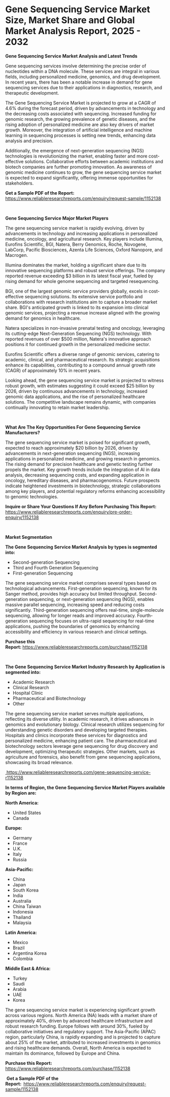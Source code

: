 <p><h1>Gene Sequencing Service Market Size, Market Share and Global Market Analysis Report, 2025 - 2032</h1></p><p><strong>Gene Sequencing Service Market Analysis and Latest Trends</strong></p>
<p><p>Gene sequencing services involve determining the precise order of nucleotides within a DNA molecule. These services are integral in various fields, including personalized medicine, genomics, and drug development. In recent years, there has been a notable increase in demand for gene sequencing services due to their applications in diagnostics, research, and therapeutic development.</p><p>The Gene Sequencing Service Market is projected to grow at a CAGR of 4.6% during the forecast period, driven by advancements in technology and the decreasing costs associated with sequencing. Increased funding for genomic research, the growing prevalence of genetic diseases, and the rising adoption of personalized medicine are also key drivers of market growth. Moreover, the integration of artificial intelligence and machine learning in sequencing processes is setting new trends, enhancing data analysis and precision.</p><p>Additionally, the emergence of next-generation sequencing (NGS) technologies is revolutionizing the market, enabling faster and more cost-effective solutions. Collaborative efforts between academic institutions and biotech companies are further promoting innovation. As awareness of genomic medicine continues to grow, the gene sequencing service market is expected to expand significantly, offering immense opportunities for stakeholders.</p></p>
<p><strong>Get a Sample PDF of the Report:&nbsp;</strong> <a href="https://www.reliableresearchreports.com/enquiry/request-sample/1152138?utm_campaign=2738&utm_medium=2&utm_source=Github&utm_content=ia&utm_term=13042025&utm_id=gene-sequencing-service">https://www.reliableresearchreports.com/enquiry/request-sample/1152138</a></p>
<p>&nbsp;</p>
<p><strong>Gene Sequencing Service Major Market Players</strong></p>
<p><p>The gene sequencing service market is rapidly evolving, driven by advancements in technology and increasing applications in personalized medicine, oncology, and agricultural research. Key players include Illumina, Eurofins Scientific, BGI, Natera, Berry Genomics, Roche, Novogene, LabCorp, Pacific Biosciences, Azenta Life Sciences, Oxford Nanopore, and Macrogen.</p><p>Illumina dominates the market, holding a significant share due to its innovative sequencing platforms and robust service offerings. The company reported revenue exceeding $3 billion in its latest fiscal year, fueled by rising demand for whole genome sequencing and targeted resequencing.</p><p>BGI, one of the largest genomic service providers globally, excels in cost-effective sequencing solutions. Its extensive service portfolio and collaborations with research institutions aim to capture a broader market share. BGI's anticipated growth is linked to its expansion into clinical genomic services, projecting a revenue increase aligned with the growing demand for genomics in healthcare.</p><p>Natera specializes in non-invasive prenatal testing and oncology, leveraging its cutting-edge Next-Generation Sequencing (NGS) technology. With reported revenues of over $500 million, Natera's innovative approach positions it for continued growth in the personalized medicine sector.</p><p>Eurofins Scientific offers a diverse range of genomic services, catering to academic, clinical, and pharmaceutical research. Its strategic acquisitions enhance its capabilities, contributing to a compound annual growth rate (CAGR) of approximately 10% in recent years.</p><p>Looking ahead, the gene sequencing service market is projected to witness robust growth, with estimates suggesting it could exceed $25 billion by 2026, driven by continuous advancements in technology, increased genomic data applications, and the rise of personalized healthcare solutions. The competitive landscape remains dynamic, with companies continually innovating to retain market leadership.</p></p>
<p>&nbsp;</p>
<p><strong>What Are The Key Opportunities For Gene Sequencing Service Manufacturers?</strong></p>
<p><p>The gene sequencing service market is poised for significant growth, expected to reach approximately $20 billion by 2026, driven by advancements in next-generation sequencing (NGS), increasing applications in personalized medicine, and growing research in genomics. The rising demand for precision healthcare and genetic testing further propels the market. Key growth trends include the integration of AI in data analysis, decreasing sequencing costs, and expanding application in oncology, hereditary diseases, and pharmacogenomics. Future prospects indicate heightened investments in biotechnology, strategic collaborations among key players, and potential regulatory reforms enhancing accessibility to genomic technologies.</p></p>
<p><strong>Inquire or Share Your Questions If Any Before Purchasing This Report:</strong> <a href="https://www.reliableresearchreports.com/enquiry/pre-order-enquiry/1152138?utm_campaign=2738&utm_medium=2&utm_source=Github&utm_content=ia&utm_term=13042025&utm_id=gene-sequencing-service">https://www.reliableresearchreports.com/enquiry/pre-order-enquiry/1152138</a></p>
<p>&nbsp;</p>
<p><strong>Market Segmentation</strong></p>
<p><strong>The Gene Sequencing Service Market Analysis by types is segmented into:</strong></p>
<p><ul><li>Second-generation Sequencing</li><li>Third and Fourth Generation Sequencing</li><li>First-generation Sequencing</li></ul></p>
<p><p>The gene sequencing service market comprises several types based on technological advancements. First-generation sequencing, known for its Sanger method, provides high accuracy but limited throughput. Second-generation sequencing, or next-generation sequencing (NGS), enables massive parallel sequencing, increasing speed and reducing costs significantly. Third-generation sequencing offers real-time, single-molecule sequencing, allowing for longer reads and improved accuracy. Fourth-generation sequencing focuses on ultra-rapid sequencing for real-time applications, pushing the boundaries of genomics by enhancing accessibility and efficiency in various research and clinical settings.</p></p>
<p><strong>Purchase this Report:&nbsp;</strong><a href="https://www.reliableresearchreports.com/purchase/1152138?utm_campaign=2738&utm_medium=2&utm_source=Github&utm_content=ia&utm_term=13042025&utm_id=gene-sequencing-service">https://www.reliableresearchreports.com/purchase/1152138</a></p>
<p>&nbsp;</p>
<p><strong>The Gene Sequencing Service Market Industry Research by Application is segmented into:</strong></p>
<p><ul><li>Academic Research</li><li>Clinical Research</li><li>Hospital Clinic</li><li>Pharmaceutical and Biotechnology</li><li>Other</li></ul></p>
<p><p>The gene sequencing service market serves multiple applications, reflecting its diverse utility. In academic research, it drives advances in genomics and evolutionary biology. Clinical research utilizes sequencing for understanding genetic disorders and developing targeted therapies. Hospitals and clinics incorporate these services for diagnostics and personalized medicine, enhancing patient care. The pharmaceutical and biotechnology sectors leverage gene sequencing for drug discovery and development, optimizing therapeutic strategies. Other markets, such as agriculture and forensics, also benefit from gene sequencing applications, showcasing its broad relevance.</p></p>
<p><a href="https://www.reliableresearchreports.com/gene-sequencing-service-r1152138?utm_campaign=2738&utm_medium=2&utm_source=Github&utm_content=ia&utm_term=13042025&utm_id=gene-sequencing-service">&nbsp;https://www.reliableresearchreports.com/gene-sequencing-service-r1152138</a></p>
<p><strong>In terms of Region, the Gene Sequencing Service Market Players available by Region are:</strong></p>
<p>
    <p> <strong> North America: </strong>
        <ul>
            <li>United States</li>
            <li>Canada</li>
        </ul>
        </p> 
    <p> <strong> Europe: </strong>
        <ul>
            <li>Germany</li>
            <li>France</li>
            <li>U.K.</li>
            <li>Italy</li>
            <li>Russia</li>
        </ul>
        </p> 
    <p> <strong> Asia-Pacific: </strong>
        <ul>
            <li>China</li>
            <li>Japan</li>
            <li>South Korea</li>
            <li>India</li>
            <li>Australia</li>
            <li>China Taiwan</li>
            <li>Indonesia</li>
            <li>Thailand</li>
            <li>Malaysia</li>
        </ul>
        </p> 
    <p> <strong> Latin America: </strong>
        <ul>
            <li>Mexico</li>
            <li>Brazil</li>
            <li>Argentina Korea</li>
            <li>Colombia</li>
        </ul>
        </p> 
    <p> <strong> Middle East & Africa: </strong>
        <ul>
            <li>Turkey</li>
            <li>Saudi</li>
            <li>Arabia</li>
            <li>UAE</li>
            <li>Korea</li>
        </ul>
    </p>
    </p>
<p><p>The gene sequencing service market is experiencing significant growth across various regions. North America (NA) leads with a market share of approximately 40%, driven by advanced healthcare infrastructure and robust research funding. Europe follows with around 30%, fueled by collaborative initiatives and regulatory support. The Asia-Pacific (APAC) region, particularly China, is rapidly expanding and is projected to capture about 25% of the market, attributed to increased investments in genomics and rising healthcare demands. Overall, North America is expected to maintain its dominance, followed by Europe and China.</p></p>
<p><strong>Purchase this Report: </strong><a href="https://www.reliableresearchreports.com/purchase/1152138?utm_campaign=2738&utm_medium=2&utm_source=Github&utm_content=ia&utm_term=13042025&utm_id=gene-sequencing-service">https://www.reliableresearchreports.com/purchase/1152138</a></p>
<p>&nbsp;<strong>Get a Sample PDF of the Report:&nbsp;&nbsp;</strong><a href="https://www.reliableresearchreports.com/enquiry/request-sample/1152138?utm_campaign=2738&utm_medium=2&utm_source=Github&utm_content=ia&utm_term=13042025&utm_id=gene-sequencing-service">https://www.reliableresearchreports.com/enquiry/request-sample/1152138</a></p>
<p><strong></strong></p>
<p><p></p><p></p><p></p></p>